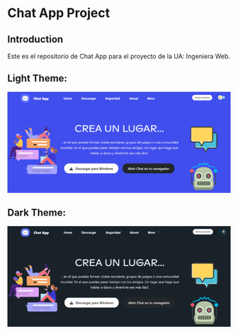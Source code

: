 # Chat App Project
## Introduction
Este es el repositorio de Chat App para el proyecto de la UA: Ingeniera Web. 

## Light Theme:
![Chat Application Light](./src/homepage-light.PNG)

## Dark Theme:
![Chat Application Dark](./src/homepage-dark.PNG)